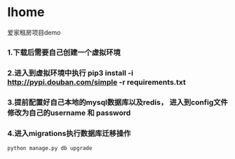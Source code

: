 # Ihome
爱家租房项目demo


### 1.下载后需要自己创建一个虚拟环境

### 2.进入到虚拟环境中执行 pip3 install -i http://pypi.douban.com/simple -r requirements.txt

### 3.提前配置好自己本地的mysql数据库以及redis， 进入到config文件修改为自己的username 和 password

### 4.进入migrations执行数据库迁移操作  
    python manage.py db upgrade


